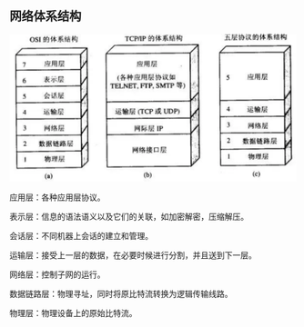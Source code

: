 ## 网络体系结构

![](images/net-mode.png)

应用层：各种应用层协议。

表示层：信息的语法语义以及它们的关联，如加密解密，压缩解压。

会话层：不同机器上会话的建立和管理。

运输层：接受上一层的数据，在必要时候进行分割，并且送到下一层。

网络层：控制子网的运行。

数据链路层：物理寻址，同时将原比特流转换为逻辑传输线路。

物理层：物理设备上的原始比特流。